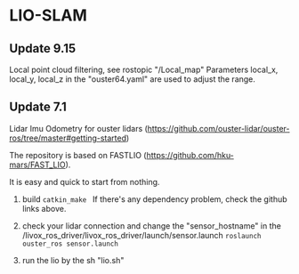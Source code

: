 # LIO-SLAM

## Update 9.15

Local point cloud filtering, see rostopic "/Local_map"
Parameters local_x, local_y, local_z in the "ouster64.yaml" are used to adjust the range.

## Update 7.1

Lidar Imu Odometry for ouster lidars (https://github.com/ouster-lidar/ouster-ros/tree/master#getting-started)

The repository is based on FASTLIO (https://github.com/hku-mars/FAST_LIO). 

It is easy and quick to start from nothing.

1. build
``
catkin_make 
``
If there's any dependency problem, check the github links above.

2. check your lidar connection and change the "sensor_hostname" in the /livox_ros_driver/livox_ros_driver/launch/sensor.launch
``
roslaunch ouster_ros sensor.launch 
``

3. run the lio by the sh "lio.sh"
